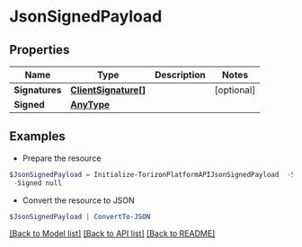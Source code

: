 # JsonSignedPayload
## Properties

Name | Type | Description | Notes
------------ | ------------- | ------------- | -------------
**Signatures** | [**ClientSignature[]**](ClientSignature.md) |  | [optional] 
**Signed** | [**AnyType**](.md) |  | 

## Examples

- Prepare the resource
```powershell
$JsonSignedPayload = Initialize-TorizonPlatformAPIJsonSignedPayload  -Signatures null `
 -Signed null
```

- Convert the resource to JSON
```powershell
$JsonSignedPayload | ConvertTo-JSON
```

[[Back to Model list]](../README.md#documentation-for-models) [[Back to API list]](../README.md#documentation-for-api-endpoints) [[Back to README]](../README.md)

